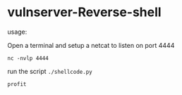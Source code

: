 # vulnserver-Reverse-shell
 usage:
 
 Open a terminal and setup a netcat to listen on port 4444
 
 `nc -nvlp 4444`
 
 run the script
 `./shellcode.py`
 
  `profit`

